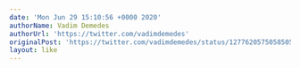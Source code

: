 ```yaml
---
date: 'Mon Jun 29 15:10:56 +0000 2020'
authorName: Vadim Demedes
authorUrl: 'https://twitter.com/vadimdemedes'
originalPost: 'https://twitter.com/vadimdemedes/status/1277620575058505728'
layout: like
---
```

